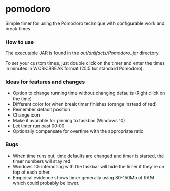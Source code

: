 # pomodoro

Simple timer for using the Pomodoro technique with configurable work and break times.

### How to use

The executable JAR is found in the *out/artifacts/Pomodoro_jar* directory.

To set your custom times, just double click on the timer and enter the times in minutes in WORK:BREAK format (25:5 for standard Pomodoro).

### Ideas for features and changes

* Option to change running time without changing defaults (Right click on the time)
* Different color for when break timer finishes (orange instead of red)
* Remember default position
* Change icon
* Make it available for pinning to taskbar (Windows 10)
* Let timer run past 00:00
* Optionally compensate for overtime with the appropriate ratio

### Bugs

* When time runs out, time defaults are changed and timer is started, the timer numbers will stay red.
* Windows 10: interacting with the taskbar will hide the timer if they're on top of each other.
* Empirical evidence shows timer generally using 80-150Mb of RAM which could probably be lower.
